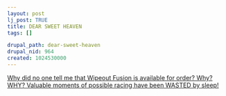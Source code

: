```yaml
--- 
layout: post
lj_post: TRUE
title: DEAR SWEET HEAVEN
tags: []

drupal_path: dear-sweet-heaven
drupal_nid: 964
created: 1024530000
---
```

<a href="http://www.ebgames.com/ebx/categories/products/product.asp?pf_id=220964">Why did no one tell me that Wipeout Fusion is available for order? Why? WHY? Valuable moments of possible racing have been WASTED by sleep!</a>
